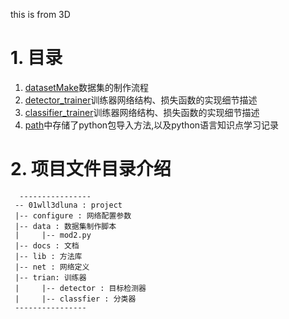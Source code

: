 
this is from 3D
# 1. 目录

1. [datasetMake](./docs/dataset.md)数据集的制作流程
2. [detector_trainer](./docs/trainer.md)训练器网络结构、损失函数的实现细节描述
3. [classifier_trainer](./docs/trainer.md)训练器网络结构、损失函数的实现细节描述
4. [path](./docs/path.md)中存储了python包导入方法,以及python语言知识点学习记录

# 2. 项目文件目录介绍
    
      ----------------
     -- 01wll3dluna : project
     |-- configure : 网络配置参数
     |-- data : 数据集制作脚本
     |     |-- mod2.py
     |-- docs : 文档
     |-- lib : 方法库
     |-- net : 网络定义
     |-- trian: 训练器
     |     |-- detector : 目标检测器
     |     |-- classfier : 分类器
     ----------------
        
